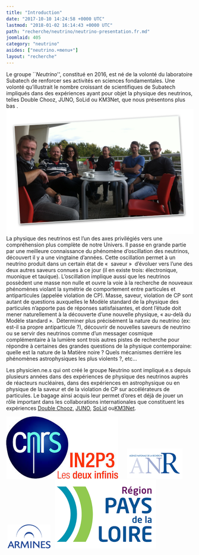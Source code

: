 ```yaml
---
title: "Introduction"
date: "2017-10-10 14:24:58 +0000 UTC"
lastmod: "2018-01-02 16:14:43 +0000 UTC"
path: "recherche/neutrino/neutrino-presentation.fr.md"
joomlaid: 405
category: "neutrino"
asides: ["neutrino.+menu+"]
layout: "recherche"
---
```

Le groupe \`\`_Neutrino_'', constitué en 2016, est né de la volonté du laboratoire Subatech de renforcer ses activités en sciences fondamentales. Une volonté qu’illustrait le nombre croissant de scientifiques de Subatech impliqués dans des expériences ayant pour objet la physique des neutrinos, telles Double Chooz, JUNO, SoLid ou KM3Net, que nous présentons plus bas . ![photo group2](images/group/photo_group2.png "Some of the group members (Sept 2017) ")La physique des neutrinos est l’un des axes privilégiés vers une compréhension plus complète de notre Univers. Il passe en grande partie par une meilleure connaissance du phénomène d’oscillation des neutrinos, découvert il y a une vingtaine d’années. Cette oscillation permet à un neutrino produit dans un certain état de «  saveur »  d’évoluer vers l’une des deux autres saveurs connues à ce jour (il en existe trois: électronique, muonique et tauique). L’oscillation implique aussi que les neutrinos possèdent une masse non nulle et ouvre la voie à la recherche de nouveaux phénomènes violant la symétrie de comportement entre particules et antiparticules (appelée violation de CP). Masse, saveur, violation de CP sont autant de questions auxquelles le Modèle standard de la physique des particules n’apporte pas de réponses satisfaisantes, et dont l’étude doit mener naturellement à la découverte d’une nouvelle physique, « au-delà du Modèle standard ».  Déterminer plus précisément la nature du neutrino (ex: est-il sa propre antiparticule ?), découvrir de nouvelles saveurs de neutrino ou se servir des neutrinos comme d’un messager cosmique complémentaire à la lumière sont trois autres pistes de recherche pour répondre à certaines des grandes questions de la physique contemporaine: quelle est la nature de la Matière noire ? Quels mécanismes derrière les phénomènes astrophysiques les plus violents ?, etc... 

Les physicien.ne.s qui ont créé le groupe Neutrino sont impliqué.e.s depuis plusieurs années dans des expériences de physique des neutrinos auprès de réacteurs nucléaires, dans des expériences en astrophysique ou en physique de la saveur et de la violation de CP sur accélérateurs de particules. Le bagage ainsi acquis leur permet d’ores et déjà de jouer un rôle important dans les collaborations internationales que constituent les expériences [Double Chooz](/recherche/neutrino/doublechooz-fr.fr), [JUNO](/recherche/neutrino/juno-experiment-fr.fr), [SoLid](/recherche/neutrino/solid-2.fr) ou[KM3Net](/recherche/neutrino/la-collaboration-km3net.fr). 

[![logo in2p3](images/logo_in2p3.jpg)](http://www.in2p3.fr)      [![logoANR](images/logoANR.gif)](http://www.agence-nationale-recherche.fr)         [![armines logo](images/armines_logo.png)](https://www.armines.net)   [![logo paysLoire](images/logo_paysLoire.png)](http://www.paysdelaloire.fr)
